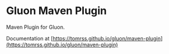 # Gluon Maven Plugin

Maven Plugin for Gluon.

Documentation at [https://tomrss.github.io/gluon/maven-plugin](https://tomrss.github.io/gluon/maven-plugin)
